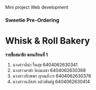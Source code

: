 Mini project Web development
### Sweetie Pre-Ordering 

# Whisk & Roll Bakery
**รายชื่อสมาชิก ตอนเรียนที่ 1**
1. นางสาวดีน่า รื่นสุข 6404062630341
2. นางสาวตาฟา นิยมเดชา 6404062630368
3. นางสาวทักษพร ญาณสังวร 6404062630376
4. นางสาวนภัสสร แผ้วพันธ์ชู 6404062630414
